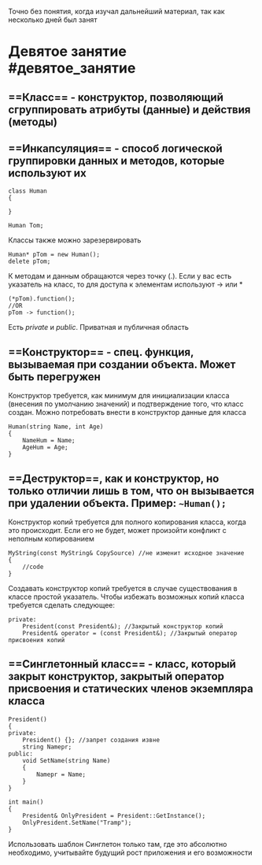 Точно без понятия, когда изучал дальнейший материал, так как несколько дней был занят

# Девятое занятие #девятое_занятие

## ==Класс== - конструктор, позволяющий сгруппировать атрибуты (данные) и действия (методы) 

## ==Инкапсуляция== - способ логической группировки данных и методов, которые используют их

```
class Human
{
	
}

Human Tom;
```

Классы также можно зарезервировать
```
Human* pTom = new Human();
delete pTom;
```

К методам и данным обращаются через точку (.). Если у вас есть указатель на класс, то для доступа к элементам используют -> или *
```
(*pTom).function();
//OR
pTom -> function();
```

Есть _private_ и _public_. Приватная и публичная область

## ==Конструктор== - спец. функция, вызываемая при создании объекта. Может быть перегружен

Конструктор требуется, как минимум для инициализации класса (внесения по умолчанию значений) и подтверждение того, что класс создан. Можно потребовать внести в конструктор данные для класса
```
Human(string Name, int Age)
{
	NameHum = Name;
	AgeHum = Age;
}
```

## ==Деструктор==, как и конструктор, но только отличии лишь в том, что он вызывается при удалении объекта. Пример: `~Human();`

Конструктор копий требуется для полного копирования класса, когда это происходит. Если его не будет, может произойти конфликт с неполным копированием
```
MyString(const MyString& CopySource) //не изменит исходное значение
{
	//code
}
```

Создавать конструктор копий требуется в случае существования в классе простой указатель. Чтобы избежать возможных копий класса требуется сделать следующее:
```
private:
	President(const President&); //Закрытый конструктор копий
	President& operator = (const President&); //Закрытый оператор присвоения копий
```

## ==Синглетонный класс== - класс, который закрыт конструктор, закрытый оператор присвоения и статических членов экземпляра класса
```
President()
{
private:
	President() {}; //запрет создания извне
	string Namepr;
public:
	void SetName(string Name)
	{
		Namepr = Name;
	}
}

int main()
{
	President& OnlyPresident = President::GetInstance();
	OnlyPresident.SetName("Tramp");
}
```

Использовать шаблон Синглетон только там, где это абсолютно необходимо, учитывайте будущий рост приложения и его возможности
